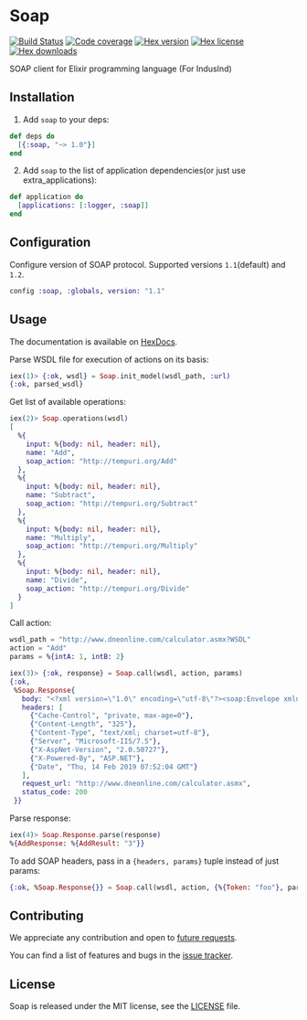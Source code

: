 # Soap
[![Build Status](https://travis-ci.org/elixir-soap/soap.svg?branch=master)](https://travis-ci.org/elixir-soap/soap)
[![Code coverage](https://img.shields.io/coveralls/github/elixir-soap/soap.svg?style=flat)](https://coveralls.io/github/elixir-soap/soap)
[![Hex version](https://img.shields.io/hexpm/v/soap.svg?style=flat)](https://hex.pm/packages/soap)
[![Hex license](https://img.shields.io/hexpm/l/soap.svg?style=flat)](https://hex.pm/packages/soap)
[![Hex downloads](https://img.shields.io/hexpm/dt/soap.svg?style=flat)](https://hex.pm/packages/soap)

SOAP client for Elixir programming language (For IndusInd)

## Installation

1) Add `soap` to your deps:

```elixir
def deps do
  [{:soap, "~> 1.0"}]
end
```
2) Add `soap` to the list of application dependencies(or just use extra_applications):

```elixir
def application do
  [applications: [:logger, :soap]]
end
```

## Configuration

Configure version of SOAP protocol. Supported versions `1.1`(default) and `1.2`.
```elixir
config :soap, :globals, version: "1.1"
```

## Usage

The documentation is available on [HexDocs](https://hexdocs.pm/soap/api-reference.html).

Parse WSDL file for execution of actions on its basis:
```elixir
iex(1)> {:ok, wsdl} = Soap.init_model(wsdl_path, :url)
{:ok, parsed_wsdl}
```

Get list of available operations:
```elixir
iex(2)> Soap.operations(wsdl)
[
  %{
    input: %{body: nil, header: nil},
    name: "Add",
    soap_action: "http://tempuri.org/Add"
  },
  %{
    input: %{body: nil, header: nil},
    name: "Subtract",
    soap_action: "http://tempuri.org/Subtract"
  },
  %{
    input: %{body: nil, header: nil},
    name: "Multiply",
    soap_action: "http://tempuri.org/Multiply"
  },
  %{
    input: %{body: nil, header: nil},
    name: "Divide",
    soap_action: "http://tempuri.org/Divide"
  }
]
```

Call action:
```elixir
wsdl_path = "http://www.dneonline.com/calculator.asmx?WSDL"
action = "Add"
params = %{intA: 1, intB: 2}

iex(3)> {:ok, response} = Soap.call(wsdl, action, params)
{:ok,
 %Soap.Response{
   body: "<?xml version=\"1.0\" encoding=\"utf-8\"?><soap:Envelope xmlns:soap=\"http://schemas.xmlsoap.org/soap/envelope/\" xmlns:xsi=\"http://www.w3.org/2001/XMLSchema-instance\" xmlns:xsd=\"http://www.w3.org/2001/XMLSchema\"><soap:Body><AddResponse xmlns=\"http://tempuri.org/\"><AddResult>3</AddResult></AddResponse></soap:Body></soap:Envelope>",
   headers: [
     {"Cache-Control", "private, max-age=0"},
     {"Content-Length", "325"},
     {"Content-Type", "text/xml; charset=utf-8"},
     {"Server", "Microsoft-IIS/7.5"},
     {"X-AspNet-Version", "2.0.50727"},
     {"X-Powered-By", "ASP.NET"},
     {"Date", "Thu, 14 Feb 2019 07:52:04 GMT"}
   ],
   request_url: "http://www.dneonline.com/calculator.asmx",
   status_code: 200
 }}
```

Parse response:
```elixir
iex(4)> Soap.Response.parse(response)
%{AddResponse: %{AddResult: "3"}}
```

To add SOAP headers, pass in a `{headers, params}` tuple instead of just params:
```elixir
{:ok, %Soap.Response{}} = Soap.call(wsdl, action, {%{Token: "foo"}, params})
```

## Contributing
We appreciate any contribution and open to [future requests](https://github.com/elixir-soap/soap/pulls).

You can find a list of features and bugs in the [issue tracker](https://github.com/elixir-soap/soap/issues).

## License

Soap is released under the MIT license, see the [LICENSE](https://github.com/elixir-soap/soap/blob/master/LICENSE) file.


